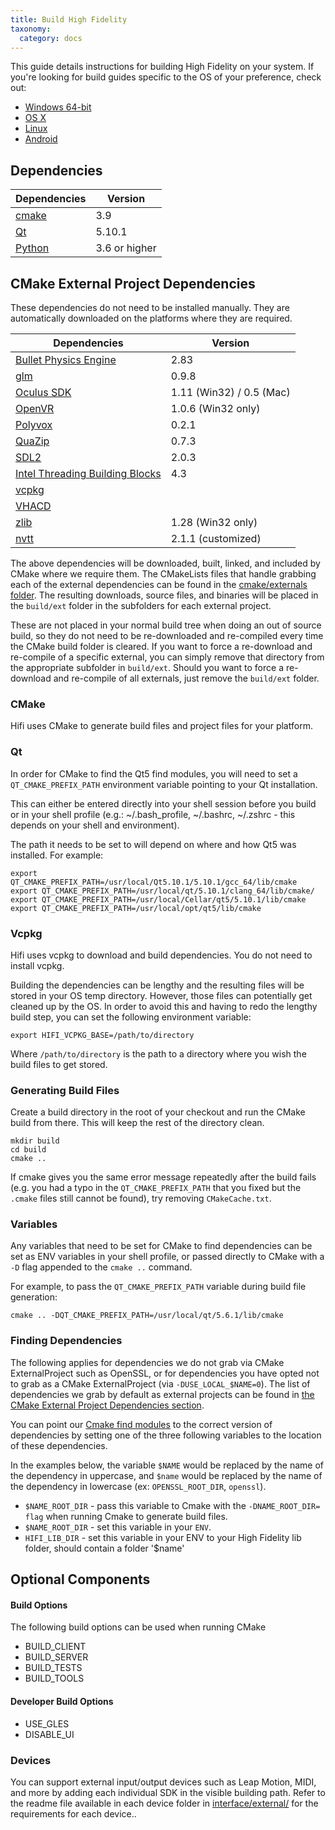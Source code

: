 ```yaml
---
title: Build High Fidelity
taxonomy:
  category: docs
---
```


This guide details instructions for building High Fidelity on your system. If you're looking for build guides specific to the OS of your preference, check out:

- [Windows 64-bit](./windows-64-bit)
- [OS X](./os-x)
- [Linux](./linux)
- [Android](./android)

## Dependencies

| Dependencies                                 | Version       |
| -------------------------------------------- | ------------- |
| [cmake](https://cmake.org/download/)         | 3.9           |
| [Qt](https://www.qt.io/download-open-source) | 5.10.1        |
| [Python](https://www.python.org/downloads)   | 3.6 or higher |



## CMake External Project Dependencies

These dependencies do not need to be installed manually. They are automatically downloaded on the platforms where they are required. 

| Dependencies                                                 | Version                  |
| ------------------------------------------------------------ | ------------------------ |
| [Bullet Physics Engine](https://github.com/bulletphysics/bullet3/releases) | 2.83                     |
| [glm](https://glm.g-truc.net/0.9.8/index.html)               | 0.9.8                    |
| [Oculus SDK](https://developer.oculus.com/downloads/)        | 1.11 (Win32) / 0.5 (Mac) |
| [OpenVR](https://github.com/ValveSoftware/openvr)            | 1.0.6 (Win32 only)       |
| [Polyvox](http://www.volumesoffun.com/)                      | 0.2.1                    |
| [QuaZip](https://sourceforge.net/projects/quazip/files/quazip/) | 0.7.3                    |
| [SDL2](https://www.libsdl.org/download-2.0.php)              | 2.0.3                    |
| [Intel Threading Building Blocks](https://www.threadingbuildingblocks.org/) | 4.3                      |
| [vcpkg](https://github.com/highfidelity/vcpkg)               |                          |
| [VHACD](https://github.com/virneo/v-hacd)                    |                          |
| [zlib](http://www.zlib.net/)                                 | 1.28 (Win32 only)        |
| [nvtt](https://github.com/highfidelity/nvidia-texture-tools) | 2.1.1 (customized)       |

The above dependencies will be downloaded, built, linked, and included by CMake where we require them. The CMakeLists files that handle grabbing each of the external dependencies can be found in the [cmake/externals folder](https://github.com/highfidelity/hifi/tree/master/cmake/externals). The resulting downloads, source files, and binaries will be placed in the `build/ext` folder in the subfolders for each external project.

These are not placed in your normal build tree when doing an out of source build, so they do not need to be re-downloaded and re-compiled every time the CMake build folder is cleared. If you want to force a re-download and re-compile of a specific external, you can simply remove that directory from the appropriate subfolder in `build/ext`. Should you want to force a re-download and re-compile of all externals, just remove the `build/ext` folder.

### CMake

Hifi uses CMake to generate build files and project files for your platform.

### Qt

In order for CMake to find the Qt5 find modules, you will need to set a `QT_CMAKE_PREFIX_PATH` environment variable pointing to your Qt installation.

This can either be entered directly into your shell session before you build or in your shell profile (e.g.: ~/.bash_profile, ~/.bashrc, ~/.zshrc - this depends on your shell and environment).

The path it needs to be set to will depend on where and how Qt5 was installed. For example:

```
export QT_CMAKE_PREFIX_PATH=/usr/local/Qt5.10.1/5.10.1/gcc_64/lib/cmake
export QT_CMAKE_PREFIX_PATH=/usr/local/qt/5.10.1/clang_64/lib/cmake/
export QT_CMAKE_PREFIX_PATH=/usr/local/Cellar/qt5/5.10.1/lib/cmake
export QT_CMAKE_PREFIX_PATH=/usr/local/opt/qt5/lib/cmake
```



### Vcpkg

Hifi uses vcpkg to download and build dependencies. You do not need to install vcpkg.

Building the dependencies can be lengthy and the resulting files will be stored in your OS temp directory. However, those files can potentially get cleaned up by the OS. In order to avoid this and having to redo the lengthy build step, you can set the following environment variable:

`export HIFI_VCPKG_BASE=/path/to/directory`

Where `/path/to/directory` is the path to a directory where you wish the build files to get stored.

### Generating Build Files

Create a build directory in the root of your checkout and run the CMake build from there. This will keep the rest of the directory clean.

```
mkdir build
cd build
cmake ..
```

If cmake gives you the same error message repeatedly after the build fails (e.g. you had a typo in the `QT_CMAKE_PREFIX_PATH` that you fixed but the `.cmake` files still cannot be found), try removing `CMakeCache.txt`.

### Variables

Any variables that need to be set for CMake to find dependencies can be set as ENV variables in your shell profile, or passed directly to CMake with a `-D` flag appended to the `cmake ..` command.

For example, to pass the `QT_CMAKE_PREFIX_PATH` variable during build file generation:

```
cmake .. -DQT_CMAKE_PREFIX_PATH=/usr/local/qt/5.6.1/lib/cmake
```

### Finding Dependencies

The following applies for dependencies we do not grab via CMake ExternalProject such as OpenSSL, or for dependencies you have opted not to grab as a CMake ExternalProject (via `-DUSE_LOCAL_$NAME=0`). The list of dependencies we grab by default as external projects can be found in [the CMake External Project Dependencies section](#cmake-external-project-dependencies).

You can point our [Cmake find modules](https://github.com/highfidelity/hifi/tree/master/cmake/modules) to the correct version of dependencies by setting one of the three following variables to the location of these dependencies.

In the examples below, the variable `$NAME` would be replaced by the name of the dependency in uppercase, and `$name` would be replaced by the name of the dependency in lowercase (ex: `OPENSSL_ROOT_DIR`, `openssl`).

- `$NAME_ROOT_DIR` - pass this variable to Cmake with the `-DNAME_ROOT_DIR= flag` when running Cmake to generate build files.
- `$NAME_ROOT_DIR` - set this variable in your `ENV`.
- `HIFI_LIB_DIR` - set this variable in your ENV to your High Fidelity lib folder, should contain a folder '$name'

## Optional Components

#### Build Options

The following build options can be used when running CMake

- BUILD_CLIENT
- BUILD_SERVER
- BUILD_TESTS
- BUILD_TOOLS

#### Developer Build Options

- USE_GLES
- DISABLE_UI

### Devices

You can support external input/output devices such as Leap Motion, MIDI, and more by adding each individual SDK in the visible building path. Refer to the readme file available in each device folder in [interface/external/](https://github.com/highfidelity/hifi/tree/master/interface/external) for the requirements for each device..

